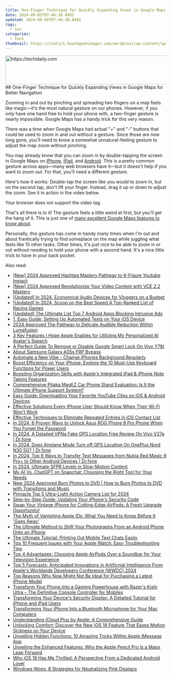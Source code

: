 ```yaml
---
title: One-Finger Technique for Quickly Expanding Views in Google Maps for Better Navigation
date: 2024-09-05T07:46:38.849Z
updated: 2024-09-06T07:46:38.849Z
tags:
  - ios
categories:
  - tech
thumbnail: https://static1.howtogeekimages.com/wordpress/wp-content/uploads/2024/04/a-magnifying-glass-showing-a-smartphone-with-google-maps-open-and-a-person-s-finger-pointing-towards-the-screen.jpg
---
```


<!-- affiliate ads begin -->
<a href="https://appsumo.8odi.net/c/5597632/2082539/7443" target="_top" id="2082539">
  <img src="//a.impactradius-go.com/display-ad/7443-2082539" border="0" alt="https://techidaily.com" width="728" height="90"/>
</a>
<img height="0" width="0" src="https://appsumo.8odi.net/i/5597632/2082539/7443" style="position:absolute;visibility:hidden;" border="0" />
<!-- affiliate ads end -->
## One-Finger Technique for Quickly Expanding Views in Google Maps for Better Navigation

Zooming in and out by pinching and spreading two fingers on a map feels like magic—it's the most natural gesture on our phones. However, if you only have one hand free to hold your phone with, a two-finger gesture is nearly impossible. Google Maps has a handy trick for this very reason.

 There was a time when Google Maps had actual "+" and "-" buttons that could be used to zoom in and out without a gesture. Since those are now long gone, you'll need to know a somewhat unnatural-feeling gesture to adjust the map zoom without pinching.

 You may already know that you can zoom in by double-tapping the screen in Google Maps on [iPhone](https://apps.apple.com/us/app/google-maps/id585027354), [iPad](https://apps.apple.com/us/app/google-maps/id585027354), and [Android](https://www.anrdoezrs.net/links/3607085/type/dlg/sid/UUhtgUeUpU2002751/https://play.google.com/store/apps/details?id=com.google.android.apps.maps&hl=en%5FUS&gl=US). This is a pretty common gesture across apps—many web browsers have it—but it doesn't help if you want to zoom _out_. For that, you'll need a different gesture.

 Here's how it works: Double-tap the screen like you would to zoom in, but on the second tap, don't lift your finger. Instead, drag it up or down to adjust the zoom. See it in action in the video below.

Your browser does not support the video tag. 

 That's all there is to it! The gesture feels a little weird at first, but you'll get the hang of it. This is just one of [many excellent Google Maps features to know about](https://location-social.techidaily.com/how-to-detect-and-stop-mspy-from-spying-on-your-oppo-a1x-5g-drfone-by-drfone-virtual-android/).

 Personally, this gesture has come in handy many times when I'm out and about frantically trying to find someplace on the map while juggling what feels like 15 other tasks. Other times, it's just nice to be able to zoom in or out without needing to hold your phone with a second hand. It's a nice little trick to have in your back pocket.

<ins class="adsbygoogle"
     style="display:block"
     data-ad-format="autorelaxed"
     data-ad-client="ca-pub-7571918770474297"
     data-ad-slot="1223367746"></ins>



<ins class="adsbygoogle"
     style="display:block"
     data-ad-client="ca-pub-7571918770474297"
     data-ad-slot="8358498916"
     data-ad-format="auto"
     data-full-width-responsive="true"></ins>

<span class="atpl-alsoreadstyle">Also read:</span>
<div><ul>
<li><a href="https://eaxpv-info.techidaily.com/new-2024-approved-hashtag-mastery-pathway-to-6-figure-youtube-impact/"><u>[New] 2024 Approved  Hashtag Mastery  Pathway to 6-Figure Youtube Impact</u></a></li>
<li><a href="https://fox-boxes.techidaily.com/new-2024-approved-revolutionize-your-video-content-with-vce-22-mastery/"><u>[New] 2024 Approved  Revolutionize Your Video Content with VCE 2.2 Mastery</u></a></li>
<li><a href="https://facebook-record-videos.techidaily.com/updated-in-2024-economical-audio-devices-for-vloggers-on-a-budget/"><u>[Updated] In 2024, Economical Audio Devices for Vloggers on a Budget</u></a></li>
<li><a href="https://screen-recording.techidaily.com/updated-in-2024-scoop-on-the-best-speed-a-top-ranked-list-of-racing-games/"><u>[Updated] In 2024, Scoop on the Best Speed  A Top-Ranked List of Racing Games</u></a></li>
<li><a href="https://facebook-video-share.techidaily.com/updated-the-ultimate-list-top-7-android-apps-blocking-intrusive-ads/"><u>[Updated] The Ultimate List  Top 7 Android Apps Blocking Intrusive Ads</u></a></li>
<li><a href="https://os-tips.techidaily.com/1-easy-guide-setting-up-automated-texts-on-your-ios-device/"><u>1. Easy Guide: Setting Up Automated Texts on Your iOS Device</u></a></li>
<li><a href="https://some-skills.techidaily.com/2024-approved-the-pathway-to-delicate-audible-reduction-within-lumafusion/"><u>2024 Approved  The Pathway to Delicate Audible Reduction Within Lumafusion</u></a></li>
<li><a href="https://os-tips.techidaily.com/3-key-features-i-hope-apple-enables-for-utilizing-my-personalized-ai-avatars-speech/"><u>3 Key Features I Hope Apple Enables for Utilizing My Personalized AI Avatar's Speech</u></a></li>
<li><a href="https://android-unlock.techidaily.com/a-perfect-guide-to-remove-or-disable-google-smart-lock-on-vivo-y78t-by-drfone-android/"><u>A Perfect Guide To Remove or Disable Google Smart Lock On Vivo Y78t</u></a></li>
<li><a href="https://bypass-frp.techidaily.com/about-samsung-galaxy-a05s-frp-bypass-by-drfone-android/"><u>About Samsung Galaxy A05s FRP Bypass</u></a></li>
<li><a href="https://os-tips.techidaily.com/automate-a-new-vibe-change-iphones-background-regularly/"><u>Automate a New Vibe - Change iPhones Background Regularly</u></a></li>
<li><a href="https://os-tips.techidaily.com/boost-efficiency-on-your-iphone-explore-the-10-must-use-keyboard-functions-for-power-users/"><u>Boost Efficiency on Your iPhone: Explore the 10 Must-Use Keyboard Functions for Power Users</u></a></li>
<li><a href="https://os-tips.techidaily.com/boosting-organization-skills-with-apples-integrated-ipad-and-iphone-note-taking-features/"><u>Boosting Organization Skills with Apple's Integrated iPad & iPhone Note Taking Features</u></a></li>
<li><a href="https://os-tips.techidaily.com/comprehensive-pitaka-magez-car-phone-stand-evaluation-is-it-the-ultimate-iphone-support-system/"><u>Comprehensive Pitaka MagEZ Car Phone Stand Evaluation: Is It the Ultimate iPhone Support System?</u></a></li>
<li><a href="https://os-tips.techidaily.com/easy-guide-downloading-your-favorite-youtube-clips-on-ios-and-android-devices/"><u>Easy Guide: Downloading Your Favorite YouTube Clips on iOS & Android Devices</u></a></li>
<li><a href="https://os-tips.techidaily.com/effective-solutions-every-iphone-user-should-know-when-their-wi-fi-wont-work/"><u>Effective Solutions Every iPhone User Should Know When Their Wi-Fi Won't Work</u></a></li>
<li><a href="https://os-tips.techidaily.com/effective-techniques-to-eliminate-repeated-entries-in-ios-contact-list/"><u>Effective Techniques to Eliminate Repeated Entries in iOS Contact List</u></a></li>
<li><a href="https://android-unlock.techidaily.com/in-2024-6-proven-ways-to-unlock-asus-rog-phone-8-pro-phone-when-you-forget-the-password-by-drfone-android/"><u>In 2024, 6 Proven Ways to Unlock Asus ROG Phone 8 Pro Phone When You Forget the Password</u></a></li>
<li><a href="https://fake-location.techidaily.com/in-2024-a-detailed-vpna-fake-gps-location-free-review-on-vivo-v27e-drfone-by-drfone-virtual-android/"><u>In 2024, A Detailed VPNa Fake GPS Location Free Review On Vivo V27e | Dr.fone</u></a></li>
<li><a href="https://review-topics.techidaily.com/in-2024-does-airplane-mode-turn-off-gps-location-on-oneplus-nord-n30-5g-drfone-by-drfone-virtual-android/"><u>In 2024, Does Airplane Mode Turn off GPS Location On OnePlus Nord N30 5G? | Dr.fone</u></a></li>
<li><a href="https://android-transfer.techidaily.com/in-2024-top-6-ways-to-transfer-text-messages-from-nubia-red-magic-9-proplus-to-other-android-devices-drfone-by-drfone-transfer-from-android-transfer-from-android/"><u>In 2024, Top 6 Ways to Transfer Text Messages from Nubia Red Magic 9 Pro+ to Other Android Devices | Dr.fone</u></a></li>
<li><a href="https://fox-cloud.techidaily.com/in-2024-ultimate-sfpr-levels-in-slow-motion-content/"><u>In 2024, Ultimate SFPR Levels in Slow-Motion Content</u></a></li>
<li><a href="https://tech-haven.techidaily.com/my-ai-vs-chatgpt-on-snapchat-choosing-the-right-tool-for-your-needs/"><u>My AI Vs. ChatGPT on Snapchat: Choosing the Right Tool for Your Needs</u></a></li>
<li><a href="https://meme-emoji.techidaily.com/new-2024-approved-burn-photos-to-dvd-how-to-burn-photos-to-dvd-with-transitions-and-music/"><u>New 2024 Approved Burn Photos to DVD | How to Burn Photos to DVD with Transitions and Music</u></a></li>
<li><a href="https://extra-support.techidaily.com/pinnacle-top-5-ultra-light-action-camera-list-for-2024/"><u>Pinnacle Top 5 Ultra-Light Action Camera List for 2024</u></a></li>
<li><a href="https://os-tips.techidaily.com/step-by-step-guide-updating-your-iphones-security-code/"><u>Step-by-Step Guide: Updating Your iPhone's Security Code</u></a></li>
<li><a href="https://os-tips.techidaily.com/swap-your-vintage-iphone-for-cutting-edge-airpods-a-fresh-upgrade-opportunity/"><u>Swap Your Vintage iPhone for Cutting-Edge AirPods: A Fresh Upgrade Opportunity!</u></a></li>
<li><a href="https://os-tips.techidaily.com/the-myth-of-vanishing-apple-ids-what-you-need-to-know-before-it-goes-away/"><u>The Myth of Vanishing Apple IDs: What You Need to Know Before It 'Goes Away'</u></a></li>
<li><a href="https://os-tips.techidaily.com/the-ultimate-method-to-shift-your-photographs-from-an-android-phone-onto-an-iphone/"><u>The Ultimate Method to Shift Your Photographs From an Android Phone Onto an iPhone</u></a></li>
<li><a href="https://os-tips.techidaily.com/the-ultimate-tutorial-printing-out-mobile-text-chats-easily/"><u>The Ultimate Tutorial: Printing Out Mobile Text Chats Easily</u></a></li>
<li><a href="https://os-tips.techidaily.com/top-10-frequent-issues-with-your-apple-watch-easy-troubleshooting-tips/"><u>Top 10 Frequent Issues with Your Apple Watch: Easy Troubleshooting Tips</u></a></li>
<li><a href="https://os-tips.techidaily.com/top-4-advantages-choosing-apple-airpods-over-a-soundbar-for-your-television-experience/"><u>Top 4 Advantages: Choosing Apple AirPods Over a Soundbar for Your Television Experience</u></a></li>
<li><a href="https://os-tips.techidaily.com/top-5-forecasts-anticipated-innovations-in-artificnial-intelligence-from-apples-worldwide-developers-conference-wwdc-2024/"><u>Top 5 Forecasts: Anticipated Innovations in Artificnial Intelligence From Apple's Worldwide Developers Conference (WWDC) 2024</u></a></li>
<li><a href="https://os-tips.techidaily.com/top-reasons-why-now-might-not-be-ideal-for-purchasing-a-latest-iphone-model/"><u>Top Reasons Why Now Might Not Be Ideal for Purchasing a Latest iPhone Model</u></a></li>
<li><a href="https://os-tips.techidaily.com/transform-your-phone-into-a-gaming-powerhouse-with-razers-kishi-ultra-the-definitive-console-controller-for-mobiles/"><u>Transform Your Phone Into a Gaming Powerhouse with Razer's Kishi Ultra – The Definitive Console Controller for Mobiles</u></a></li>
<li><a href="https://os-tips.techidaily.com/transforming-your-devices-security-display-a-detailed-tutorial-for-iphone-and-ipad-users/"><u>Transforming Your Device's Security Display: A Detailed Tutorial for iPhone and iPad Users</u></a></li>
<li><a href="https://os-tips.techidaily.com/transforming-your-iphone-into-a-bluetooth-microphone-for-your-mac-computers/"><u>Transforming Your iPhone Into a Bluetooth Microphone for Your Mac Computers</u></a></li>
<li><a href="https://os-tips.techidaily.com/understanding-icloud-plus-by-apple-a-comprehensive-guide/"><u>Understanding iCloud Plus by Apple: A Comprehensive Guide</u></a></li>
<li><a href="https://os-tips.techidaily.com/unlocking-comfort-discover-the-new-ios-18-feature-that-eases-motion-sickness-on-your-device/"><u>Unlocking Comfort: Discover the New iOS 18 Feature That Eases Motion Sickness on Your Device</u></a></li>
<li><a href="https://os-tips.techidaily.com/unveiling-hidden-functions-10-amazing-tricks-within-apple-imessage-app/"><u>Unveiling Hidden Functions: 10 Amazing Tricks Within Apple iMessage App</u></a></li>
<li><a href="https://os-tips.techidaily.com/unveiling-the-enhanced-features-why-the-apple-pencil-pro-is-a-major-leap-forward/"><u>Unveiling the Enhanced Features: Why the Apple Pencil Pro Is a Major Leap Forward</u></a></li>
<li><a href="https://os-tips.techidaily.com/why-ios-18-has-me-thrilled-a-perspective-from-a-dedicated-android-lover/"><u>Why iOS 18 Has Me Thrilled: A Perspective From a Dedicated Android Lover</u></a></li>
<li><a href="https://win11-tips.techidaily.com/windows-woes-8-strategies-for-neutralizing-pink-displays/"><u>Windows Woes: 8 Strategies for Neutralizing Pink Displays</u></a></li>
</ul></div>
